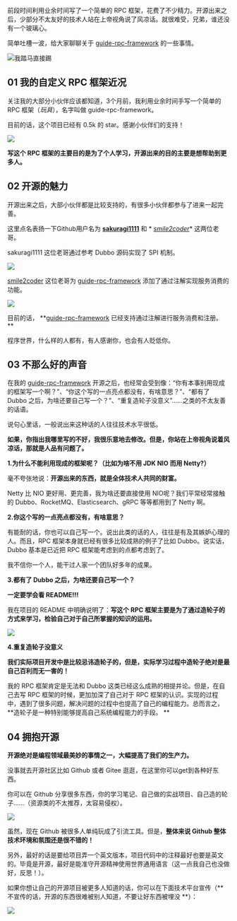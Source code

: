 前段时间利用业余时间写了一个简单的 RPC 框架，花费了不少精力。开源出来之后，少部分不太友好的技术人站在上帝视角说了风凉话。就很难受，兄弟，谁还没有一个玻璃心。

简单吐槽一波，给大家聊聊关于  [guide-rpc-framework](https://github.com/Snailclimb/guide-rpc-framework) 的一些事情。

![我踏马直接踢](../images/beipenle/006APoFYly1ghq7u1xl7rj30hs0hs0ty.png)

## 01 我的自定义 RPC 框架近况

关注我的大部分小伙伴应该都知道，3个月前，我利用业余时间手写一个简单的 RPC 框架（*玩具*），名字叫做 guide-rpc-framework。

目前的话，这个项目已经有 0.5k 的 star。感谢小伙伴们的支持！

![](../images/beipenle/image-20200904135138501.png)

**写这个 RPC 框架的主要目的是为了个人学习，开源出来的目的主要是想帮助到更多人。**

## 02 开源的魅力

开源出来之后，大部小伙伴都是比较支持的，有很多小伙伴都参与了进来一起完善。

这里点名表扬一下Github用户名为 **[sakuragi1111](https://github.com/sakuragi1111)**  和 *
*[smile2coder](https://github.com/smile2coder)**  这两位老哥。

sakuragi1111 这位老哥通过参考 Dubbo 源码实现了 SPI 机制。

![](../images/beipenle/image-20200904140045964.png)

[smile2coder](https://github.com/smile2coder)
这位老哥为  [guide-rpc-framework](https://github.com/Snailclimb/guide-rpc-framework) 添加了通过注解实现服务消费的功能。

![](../images/beipenle/image-20200904140604371.png)

目前的话， **[guide-rpc-framework](https://github.com/Snailclimb/guide-rpc-framework) 已经支持通过注解进行服务消费和注册。
**

程序世界，什么样的人都有，有人感谢你，也会有人贬低你。

## 03 不那么好的声音

在我的 [guide-rpc-framework](https://github.com/Snailclimb/guide-rpc-framework)
开源之后，也经常会受到像：“你有本事别用现成的框架写一个啊？”、“你这个写的一点亮点都没有，有啥意思？”、“都有了 Dubbo
之后，为啥还要自己写一个？”、“重复造轮子没意义”......之类的不太友善的话语。

说句心里话，一般说出来这种话的人往往技术水平很低。

**如果，你指出我哪里写的不好，我很乐意地去修改。但是，你站在上帝视角说着风凉话，那就是人品有问题了。**

**1.为什么不能利用现成的框架呢？（比如为啥不用 JDK NIO 而用 Netty?）**

毫不夸张地说：**开源出来的东西，就是全体技术人共同的财富。**

Netty 比 NIO 更好用、更完善，我为啥还要直接使用 NIO呢？我们平常经常接触的 Dubbo、RocketMQ、Elasticsearch、gRPC 等等都用到了
Netty 啊。

**2.你这个写的一点亮点都没有，有啥意思？**

有能耐的话，你也可以自己写一个。说出此类的话的人，往往是有及其嫉妒心理的人。而且，RPC 框架本身就已经有很多比较成熟的例子了比如
Dubbo。说实话，Dubbo 基本是已近把 RPC 框架能考虑到的点都考虑到了。

我不信你一个人，能干过人家一个团队好多年的成果。

**3.都有了 Dubbo 之后，为啥还要自己写一个？**

**一定要学会看 README!!!**

我在项目的 README 中明确说明了：**写这个 RPC 框架主要是为了通过造轮子的方式来学习，检验自己对于自己所掌握的知识的运用。**

![](../images/beipenle/image-20200904144336571.png)

**4.重复造轮子没意义**

**我们实际项目开发中是比较忌讳造轮子的，但是，实际学习过程中造轮子绝对是最自己百利而无一害的！**

我的 RPC 框架肯定是无法和 Dubbo 这类已经这么成熟的相提并论。但是，在自己去写 RPC 框架的时候，更加加深了自己对于 RPC
框架的认识。实现的过程中，遇到了很多问题，解决问题的过程中也提高了自己的编程能力。总而言之，**造轮子是一种特别能够提高自己系统编程能力的手段。
**

## 04 拥抱开源

**开源绝对是编程领域最美妙的事情之一，大幅提高了我们的生产力。**

没事就去开源社区比如 Github 或者 Gitee 逛逛，在这里你可以get到各种好东西。

你可以在 Github 分享很多东西，你的学习笔记、自己做的实战项目、自己造的轮子......（资源类的不太推荐，太容易侵权）。

![](../images/beipenle/640.png)

虽然，现在 Github 被很多人单纯玩成了引流工具。但是，**整体来说 Github 整体技术环境和氛围还是很不错的！**

另外，最好的话是要给项目弄一个英文版本，项目代码中的注释最好也要是英文的。毕竟是开源，最好是能准守开源精神使用世界通用语言（这一点我自己也没做好，反思！）。

如果你想让自己的开源项目被更多人知道的话，你可以在下面技术平台宣传（**不宣传的话，开源的东西很难被别人知道，不要让好东西被埋没
**）：

![](../images/beipenle/640-20200904150730507.png)

